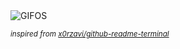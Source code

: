 <div align="justify">
<picture>
    <source media="(prefers-color-scheme: dark)" srcset="https://i.ibb.co/5nXjKB7/output-gif.gif">
    <source media="(prefers-color-scheme: light)" srcset="https://i.ibb.co/5nXjKB7/output-gif.gif">
    <img alt="GIFOS" src="https://i.ibb.co/5nXjKB7/output-gif.gif">
</picture>

<sub><i>inspired from [x0rzavi/github-readme-terminal](https://github.com/x0rzavi/github-readme-terminal)</i></sub>

</div>

<!-- Image deletion URL: https://ibb.co/z7W26Gk/240507fd5fb664635f8eeb6d871375d7 -->